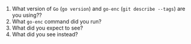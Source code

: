 1. What version of `Go` (`go version`) and `go-enc` (`git describe --tags`) are you using??
2. What `go-enc` command did you run?
3. What did you expect to see?
4. What did you see instead?
